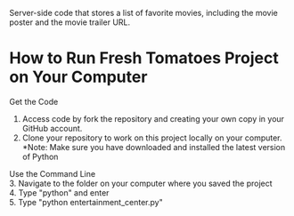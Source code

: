 Server-side code that stores a list of favorite movies, including the movie poster and the movie trailer URL.

# How to Run Fresh Tomatoes Project on Your Computer

Get the Code <br />
1. Access code by fork the repository and creating your own copy in your GitHub account. <br />
2. Clone your repository to work on this project locally on your computer. <br />
*Note: Make sure you have downloaded and installed the latest version of Python

Use the Command Line <br />
3. Navigate to the folder on your computer where you saved the project <br />
4. Type "python" and enter <br />
5. Type "python entertainment_center.py"
